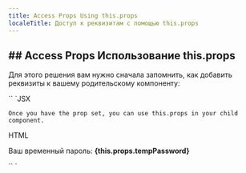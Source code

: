 ```yaml
---
title: Access Props Using this.props
localeTitle: Доступ к реквизитам с помощью this.props
---
```

## \## Access Props Использование this.props

Для этого решения вам нужно сначала запомнить, как добавить реквизиты к вашему родительскому компоненту:

\`\` \`JSX
```
Once you have the prop set, you can use this.props in your child component. 
```

HTML

Ваш временный пароль: **{this.props.tempPassword}**

\`\` \`